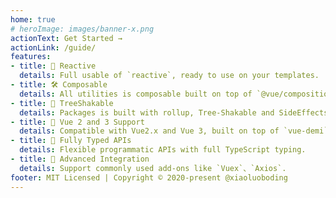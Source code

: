 ```yaml
---
home: true
# heroImage: images/banner-x.png
actionText: Get Started →
actionLink: /guide/
features:
- title: 🔮 Reactive
  details: Full usable of `reactive`, ready to use on your templates.
- title: 🛠 Composable
  details: All utilities is composable built on top of `@vue/composition-api`
- title: 🌳 TreeShakable
  details: Packages is built with rollup, Tree-Shakable and SideEffects free.
- title: 🤟 Vue 2 and 3 Support
  details: Compatible with Vue2.x and Vue 3, built on top of `vue-demi`
- title: 💪 Fully Typed APIs
  details: Flexible programmatic APIs with full TypeScript typing.
- title: 🧩 Advanced Integration
  details: Support commonly used add-ons like `Vuex`、`Axios`.
footer: MIT Licensed | Copyright © 2020-present @xiaoluoboding
---
```

